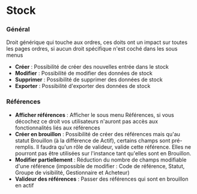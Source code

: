 # Stock

### Général

Droit générique qui touche aux ordres, ces doits ont un impact sur toutes les pages ordres, si aucun droit spécifique n'est coché dans les sous menus

* **Créer** : Possibilité de créer des nouvelles entrée dans le stock
* **Modifier** : Possibilité de modifier des données de stock
* **Supprimer** : Possibilité de supprimer des données de stock &#x20;
* **Exporter** : Possibilité d'exporter des données de stock

### Références

* **Afficher références** : Afficher le sous menu Références, si vous décochez ce droit vos utilisateurs n'auront pas accès aux fonctionnalités liés aux références
* **Créer en brouillon** : Possibilité de créer des références mais qu'au statut Brouillon (à la différence de Actif), certains champs sont pré-remplis. Il faudra qu'un rôle de valideur, valide cette référence. Elles ne pourront pas être utilisées sur l'instance tant qu'elles sont en Brouillon.
* **Modifier partiellement** : Réduction du nombre de champs modifiable d'une référence (impossible de modifier : Code de référence, Statut, Groupe de visibilité, Gestionnaire et Acheteur)
* **Valideur des références** : Passer des références qui sont en brouillon en actif
